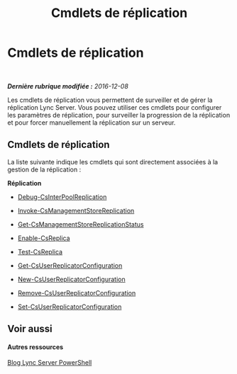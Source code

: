﻿---
title: Cmdlets de réplication
TOCTitle: Cmdlets de réplication
ms:assetid: e0c49601-d2a3-45a1-b05c-26c7ff820708
ms:mtpsurl: https://technet.microsoft.com/fr-fr/library/Gg415677(v=OCS.15)
ms:contentKeyID: 49299111
ms.date: 12/10/2016
mtps_version: v=OCS.15
ms.translationtype: HT
---

# Cmdlets de réplication

 

_**Dernière rubrique modifiée :** 2016-12-08_

Les cmdlets de réplication vous permettent de surveiller et de gérer la réplication Lync Server. Vous pouvez utiliser ces cmdlets pour configurer les paramètres de réplication, pour surveiller la progression de la réplication et pour forcer manuellement la réplication sur un serveur.

## Cmdlets de réplication

La liste suivante indique les cmdlets qui sont directement associées à la gestion de la réplication :

**Réplication**

  -   
    [Debug-CsInterPoolReplication](debug-csinterpoolreplication.md)

  -   
    [Invoke-CsManagementStoreReplication](invoke-csmanagementstorereplication.md)

  -   
    [Get-CsManagementStoreReplicationStatus](get-csmanagementstorereplicationstatus.md)

  -   
    [Enable-CsReplica](enable-csreplica.md)

  -   
    [Test-CsReplica](test-csreplica.md)

  -   
    [Get-CsUserReplicatorConfiguration](get-csuserreplicatorconfiguration.md)

  -   
    [New-CsUserReplicatorConfiguration](new-csuserreplicatorconfiguration.md)

  -   
    [Remove-CsUserReplicatorConfiguration](remove-csuserreplicatorconfiguration.md)

  -   
    [Set-CsUserReplicatorConfiguration](set-csuserreplicatorconfiguration.md)

## Voir aussi

#### Autres ressources

[Blog Lync Server PowerShell](http://go.microsoft.com/fwlink/?linkid=203150%26clcid=0x40c)

